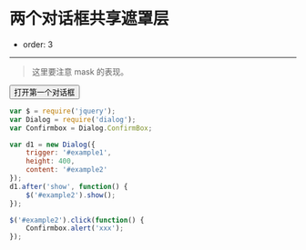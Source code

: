 # 两个对话框共享遮罩层

- order: 3

---

<link href="../src/dialog.css" rel="stylesheet">

> 这里要注意 mask 的表现。

<button id="example1">打开第一个对话框</button>
<button id="example2" style="display: none">打开第二个对话框</button>

````javascript
var $ = require('jquery');
var Dialog = require('dialog');
var Confirmbox = Dialog.ConfirmBox;

var d1 = new Dialog({
    trigger: '#example1',
    height: 400,
    content: '#example2'
});
d1.after('show', function() {
    $('#example2').show();
});

$('#example2').click(function() {
    Confirmbox.alert('xxx');
});
````
